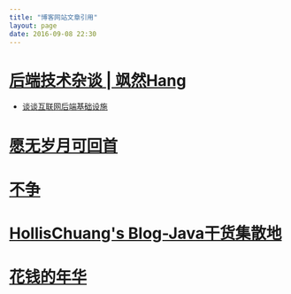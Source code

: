```yaml
---
title: "博客网站文章引用"
layout: page
date: 2016-09-08 22:30
---
```


# [后端技术杂谈 | 飒然Hang](http://www.rowkey.me/)

- [谈谈互联网后端基础设施](http://www.rowkey.me/blog/2016/08/27/server-basic-tech-stack/)

# [愿无岁月可回首](https://www.wuhuachuan.com/visitor/learning/index)

# [不争](http://buzheng.org/)

# [HollisChuang's Blog-Java干货集散地](http://www.hollischuang.com/) 

# [花钱的年华](http://calvin1978.blogcn.com/)